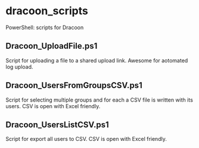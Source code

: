 # dracoon_scripts
PowerShell: scripts for Dracoon

## Dracoon_UploadFile.ps1
Script for uploading a file to a shared upload link. Awesome for aotomated log upload.
## Dracoon_UsersFromGroupsCSV.ps1
Script for selecting multiple groups and for each a CSV file is written with its users. CSV is open with Excel friendly.
## Dracoon_UsersListCSV.ps1
Script for export all users to CSV. CSV is open with Excel friendly.
